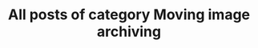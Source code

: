 ---
layout: archive
which_category: documents
title: All posts of category Moving image archiving
---